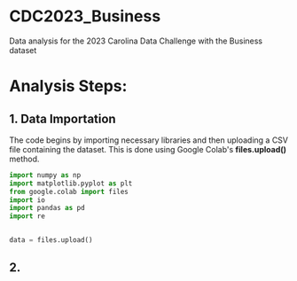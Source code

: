 # CDC2023_Business
Data analysis for the 2023 Carolina Data Challenge with the Business dataset

# Analysis Steps:
## 1. Data Importation
The code begins by importing necessary libraries and then uploading a CSV file containing the dataset. This is done using Google Colab's **files.upload()** method.

```python
import numpy as np
import matplotlib.pyplot as plt
from google.colab import files
import io
import pandas as pd
import re


data = files.upload()
```
## 2. 
